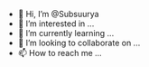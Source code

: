 - 👋 Hi, I’m @Subsuurya
- 👀 I’m interested in ...
- 🌱 I’m currently learning ...
- 💞️ I’m looking to collaborate on ...
- 📫 How to reach me ...

<!---
Subsuurya/Subsuurya is a ✨ special ✨ repository because its `README.md` (this file) appears on your GitHub profile.
You can click the Preview link to take a look at your changes.
--->
